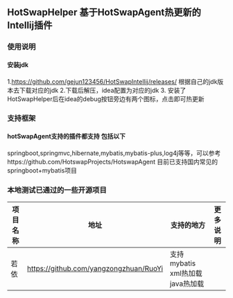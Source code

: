 ## HotSwapHelper 基于HotSwapAgent热更新的Intellij插件

### 使用说明
#### 安装jdk

1.https://github.com/gejun123456/HotSwapIntellij/releases/ 根据自己的jdk版本去下载对应的jdk
2.下载后解压，idea配置为对应的jdk
3. 安装了HotSwapHelper后在idea的debug按钮旁边有两个图标，点击即可热更新

### 支持框架

#### hotSwapAgent支持的插件都支持 包括以下
springboot,springmvc,hibernate,mybatis,mybatis-plus,log4j等等，可以参考https://github.com/HotswapProjects/HotswapAgent
目前已支持国内常见的springboot+mybatis项目

### 本地测试已通过的一些开源项目
项目名称  | 地址 | 支持的地方 |更多说明
-----   |---| -----| -----
若依 | https://github.com/yangzongzhuan/RuoYi  | 支持mybatis xml热加载 java热加载


